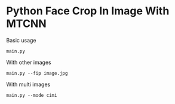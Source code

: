# Python Face Crop In Image With MTCNN

Basic usage

`main.py`

With other images

`main.py --fip image.jpg`

With multi images

`main.py --mode cimi`
